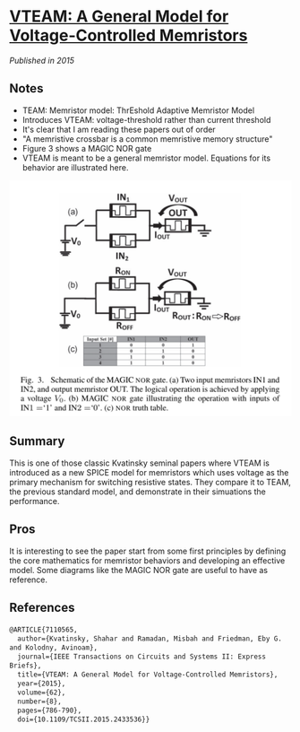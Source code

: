 # [VTEAM: A General Model for Voltage-Controlled Memristors](https://ieeexplore.ieee.org/document/7110565)

_Published in 2015_

## Notes

- TEAM: Memristor model: ThrEshold Adaptive Memristor Model
- Introduces VTEAM: voltage-threshold rather than current threshold
- It's clear that I am reading these papers out of order
- "A memristive crossbar is a common memristive memory structure"
- Figure 3 shows a MAGIC NOR gate
- VTEAM is meant to be a general memristor model. Equations for its behavior are illustrated here.

![](kvnor.png)

## Summary

This is one of those classic Kvatinsky seminal papers where VTEAM is introduced as a new SPICE model for memristors which uses voltage as the primary mechanism for switching resistive states. They compare it to TEAM, the previous standard model, and demonstrate in their simuations the performance.

## Pros

It is interesting to see the paper start from some first principles by defining the core mathematics for memristor behaviors and developing an effective model. Some diagrams like the MAGIC NOR gate are useful to have as reference.

## References

```
@ARTICLE{7110565,
  author={Kvatinsky, Shahar and Ramadan, Misbah and Friedman, Eby G. and Kolodny, Avinoam},
  journal={IEEE Transactions on Circuits and Systems II: Express Briefs}, 
  title={VTEAM: A General Model for Voltage-Controlled Memristors}, 
  year={2015},
  volume={62},
  number={8},
  pages={786-790},
  doi={10.1109/TCSII.2015.2433536}}
```